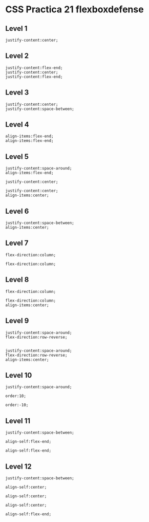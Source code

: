 # CSS Practica 21 flexboxdefense

## Level 1
```
justify-content:center;
```

## Level 2
```
justify-content:flex-end;
justify-content:center;
justify-content:flex-end;
```

## Level 3
```
justify-content:center;
justify-content:space-between;
```
## Level 4
```
align-items:flex-end;
align-items:flex-end;
```

## Level 5
```
justify-content:space-around;
align-items:flex-end;

justify-content:center;

justify-content:center;
align-items:center;
```

## Level 6
```
justify-content:space-between;
align-items:center;
```

## Level 7
```
flex-direction:column;

flex-direction:column;
```

## Level 8
```
flex-direction:column;

flex-direction:column;
align-items:center;
```

## Level 9
```
justify-content:space-around;
flex-direction:row-reverse;


justify-content:space-around;
flex-direction:row-reverse;
align-items:center;
```

## Level 10
```
justify-content:space-around;

order:10;

order:-10;
```

## Level 11
```
justify-content:space-between;

align-self:flex-end;

align-self:flex-end;
```

## Level 12
```
justify-content:space-between;

align-self:center;

align-self:center;

align-self:center;

align-self:flex-end;
```

